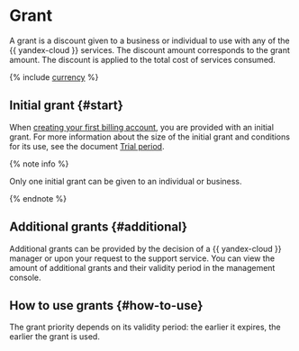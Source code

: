 # Grant

A grant is a discount given to a business or individual to use with any of the {{ yandex-cloud }} services. The discount amount corresponds to the grant amount. The discount is applied to the total cost of services consumed.

{% include [currency](../_includes/currency.md) %}

## Initial grant {#start}

When [creating your first billing account](../quickstart/index.md), you are provided with an initial grant. For more information about the size of the initial grant and conditions for its use, see the document [Trial period](../../getting-started/free-trial/concepts/quickstart.md).

{% note info %}

Only one initial grant can be given to an individual or business.

{% endnote %}

## Additional grants {#additional}

Additional grants can be provided by the decision of a {{ yandex-cloud }} manager or upon your request to the support service. You can view the amount of additional grants and their validity period in the management console.

## How to use grants {#how-to-use}

The grant priority depends on its validity period: the earlier it expires, the earlier the grant is used.

